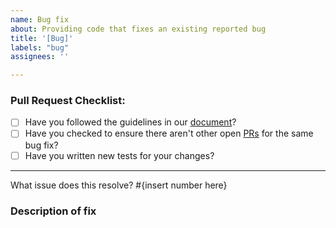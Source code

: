```yaml
---
name: Bug fix
about: Providing code that fixes an existing reported bug
title: '[Bug]'
labels: "bug"
assignees: ''

---
```


### Pull Request Checklist:

* [ ] Have you followed the guidelines in our [document](https://smarthub-io.github.io/SmartHub-Docs/docs/how-to-contribute/)?
* [ ] Have you checked to ensure there aren't other open [PRs](https://github.com/SmartHub-Io/SmartHub/pulls) for the same bug fix?
* [ ] Have you written new tests for your changes?

---

What issue does this resolve? #{insert number here}

### Description of fix
